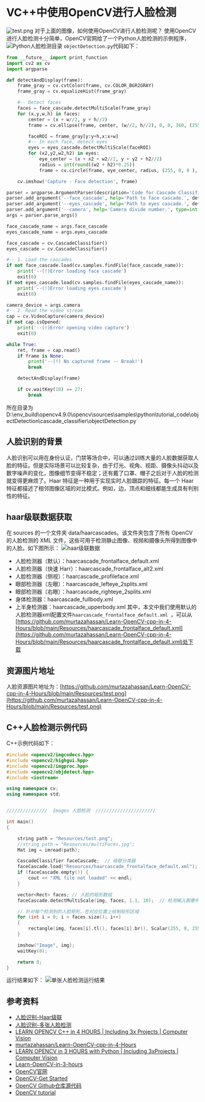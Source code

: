 # VC++中使用OpenCV进行人脸检测
![test.png](https://img-blog.csdnimg.cn/direct/8a22e0014f8b41e8b3df7fdde82cea22.png#pic_center)
对于上面的图像，如何使用OpenCV进行人脸检测呢？
使用OpenCV进行人脸检测十分简单，OpenCV官网给了一个Python人脸检测的示例程序，
![Python人脸检测目录](https://img-blog.csdnimg.cn/direct/408b557a7dc1421594da85f792c7527f.png)
`objectDetection.py`代码如下：
```python
from __future__ import print_function
import cv2 as cv
import argparse

def detectAndDisplay(frame):
    frame_gray = cv.cvtColor(frame, cv.COLOR_BGR2GRAY)
    frame_gray = cv.equalizeHist(frame_gray)

    #-- Detect faces
    faces = face_cascade.detectMultiScale(frame_gray)
    for (x,y,w,h) in faces:
        center = (x + w//2, y + h//2)
        frame = cv.ellipse(frame, center, (w//2, h//2), 0, 0, 360, (255, 0, 255), 4)

        faceROI = frame_gray[y:y+h,x:x+w]
        #-- In each face, detect eyes
        eyes = eyes_cascade.detectMultiScale(faceROI)
        for (x2,y2,w2,h2) in eyes:
            eye_center = (x + x2 + w2//2, y + y2 + h2//2)
            radius = int(round((w2 + h2)*0.25))
            frame = cv.circle(frame, eye_center, radius, (255, 0, 0 ), 4)

    cv.imshow('Capture - Face detection', frame)

parser = argparse.ArgumentParser(description='Code for Cascade Classifier tutorial.')
parser.add_argument('--face_cascade', help='Path to face cascade.', default='data/haarcascades/haarcascade_frontalface_alt.xml')
parser.add_argument('--eyes_cascade', help='Path to eyes cascade.', default='data/haarcascades/haarcascade_eye_tree_eyeglasses.xml')
parser.add_argument('--camera', help='Camera divide number.', type=int, default=0)
args = parser.parse_args()

face_cascade_name = args.face_cascade
eyes_cascade_name = args.eyes_cascade

face_cascade = cv.CascadeClassifier()
eyes_cascade = cv.CascadeClassifier()

#-- 1. Load the cascades
if not face_cascade.load(cv.samples.findFile(face_cascade_name)):
    print('--(!)Error loading face cascade')
    exit(0)
if not eyes_cascade.load(cv.samples.findFile(eyes_cascade_name)):
    print('--(!)Error loading eyes cascade')
    exit(0)

camera_device = args.camera
#-- 2. Read the video stream
cap = cv.VideoCapture(camera_device)
if not cap.isOpened:
    print('--(!)Error opening video capture')
    exit(0)

while True:
    ret, frame = cap.read()
    if frame is None:
        print('--(!) No captured frame -- Break!')
        break

    detectAndDisplay(frame)

    if cv.waitKey(10) == 27:
        break

```
所在目录为D:\env_build\opencv4.9.0\opencv\sources\samples\python\tutorial_code\objectDetection\cascade_classifier\objectDetection.py

## 人脸识别的背景
人脸识别可以用在身份认证，门禁等场合中，可以通过训练大量的人脸数据获取人脸的特征。但是实际场景可以比较复杂，由于灯光、视角、视距、摄像头抖动以及数字噪声的变化，图像细节变得不稳定；还有戴了口罩、帽子之后对于人脸的检测就变得更麻烦了。Haar 特征是一种用于实现实时人脸跟踪的特征。每一个 Haar 特征都描述了相邻图像区域的对比模式。例如，边，顶点和细线都能生成具有判别性的特征。
## haar级联数据获取
在 sources 的一个文件夹 data/haarcascades。该文件夹包含了所有 OpenCV 的人脸检测的 XML 文件，这些可用于检测静止图像、视频和摄像头所得到图像中的人脸。如下图所示：
![haar级联数据](https://img-blog.csdnimg.cn/direct/c264db262f724d52af91e7804c07de51.png)
- 人脸检测器（默认）：haarcascade_frontalface_default.xml 
- 人脸检测器（快速 Harr）：haarcascade_frontalface_alt2.xml
- 人脸检测器（侧视）：haarcascade_profileface.xml 
- 眼部检测器（左眼）：haarcascade_lefteye_2splits.xml 
- 眼部检测器（右眼）：haarcascade_righteye_2splits.xml 
- 身体检测器：haarcascade_fullbody.xml 
- 上半身检测器：haarcascade_upperbody.xml
其中，本文中我们使用默认的人脸检测器xml配置文件`haarcascade_frontalface_default.xml `，可以从[https://github.com/murtazahassan/Learn-OpenCV-cpp-in-4-Hours/blob/main/Resources/haarcascade_frontalface_default.xml](https://github.com/murtazahassan/Learn-OpenCV-cpp-in-4-Hours/blob/main/Resources/haarcascade_frontalface_default.xml)处下载

## 资源图片地址
人脸资源图片地址为：[https://github.com/murtazahassan/Learn-OpenCV-cpp-in-4-Hours/blob/main/Resources/test.png](https://github.com/murtazahassan/Learn-OpenCV-cpp-in-4-Hours/blob/main/Resources/test.png)

## C++人脸检测示例代码
C++示例代码如下：
```cpp
#include <opencv2/imgcodecs.hpp>
#include <opencv2/highgui.hpp>
#include <opencv2/imgproc.hpp>
#include <opencv2/objdetect.hpp>
#include <iostream>

using namespace cv;
using namespace std;


///////////////  Images 人脸检测  //////////////////////

int main()
{

	string path = "Resources/test.png";
	//string path = "Resources/multiFaces.jpg";
	Mat img = imread(path);

	CascadeClassifier faceCascade;	// 级联分类器
	faceCascade.load("Resources/haarcascade_frontalface_default.xml"); // 加载训练好的haar人脸正脸xml配置文件
	if (faceCascade.empty()) {
		cout << "XML file not loaded" << endl;
	}

	vector<Rect> faces;	// 人脸的矩形数组
	faceCascade.detectMultiScale(img, faces, 1.1, 10);	// 检测输入图像中不同大小的对象，检测到的对象返回矩形列表形式faces

	// 针对每个检测到的人脸矩形，在对应位置上绘制矩形区域
	for (int i = 0; i < faces.size(); i++)
	{
		rectangle(img, faces[i].tl(), faces[i].br(), Scalar(255, 0, 255), 3);	// 在原图上绘制人脸矩形区域，颜色为粉色，线条厚度为3像素
	}

	imshow("Image", img);
	waitKey(0);

	return 0;
}
```
运行结果如下：
![单张人脸检测运行结果](https://img-blog.csdnimg.cn/direct/12fa517b270e48ec99f205f8409ade3b.png)


## 参考资料
- [人脸识别-Haar级联](https://blog.csdn.net/am_student/article/details/122371807)
- [人脸识别-多张人脸检测](https://blog.csdn.net/am_student/article/details/122431294)
- [LEARN OPENCV C++ in 4 HOURS | Including 3x Projects | Computer Vision](https://www.youtube.com/watch?v=2FYm3GOonhk)
- [murtazahassan/Learn-OpenCV-cpp-in-4-Hours](https://github.com/murtazahassan/Learn-OpenCV-cpp-in-4-Hours)
-  [LEARN OPENCV in 3 HOURS with Python | Including 3xProjects | Computer Vision](https://youtu.be/WQeoO7MI0Bs)
- [Learn-OpenCV-in-3-hours](https://github.com/murtazahassan/Learn-OpenCV-in-3-hours)
- [OpenCV官网](https://opencv.org/)
- [OpenCV-Get Started](https://opencv.org/get-started/)
- [OpenCV Github仓库源代码](https://github.com/opencv/opencv)
- [OpenCV tutorial](https://docs.opencv.org/master/d9/df8/tutorial_root.html)
